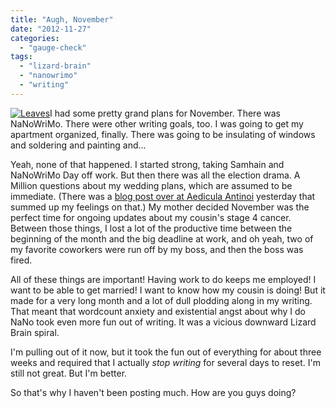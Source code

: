 ```yaml
---
title: "Augh, November"
date: "2012-11-27"
categories: 
  - "gauge-check"
tags: 
  - "lizard-brain"
  - "nanowrimo"
  - "writing"
---
```


[![](http://jackwren.files.wordpress.com/2012/11/2012-11-24-12-45-31.jpg?w=300 "Leaves")](http://jackwren.files.wordpress.com/2012/11/2012-11-24-12-45-31.jpg)I had some pretty grand plans for November. There was NaNoWriMo. There were other writing goals, too. I was going to get my apartment organized, finally. There was going to be insulating of windows and soldering and painting and...

Yeah, none of that happened. I started strong, taking Samhain and NaNoWriMo Day off work. But then there was all the election drama. A Million questions about my wedding plans, which are assumed to be immediate. (There was a [blog post over at Aedicula Antinoi](http://aediculaantinoi.wordpress.com/2012/11/26/the-perils-of-marriage-equality/) yesterday that summed up my feelings on that.) My mother decided November was the perfect time for ongoing updates about my cousin's stage 4 cancer. Between those things, I lost a lot of the productive time between the beginning of the month and the big deadline at work, and oh yeah, two of my favorite coworkers were run off by my boss, and then the boss was fired.

All of these things are important! Having work to do keeps me employed! I want to be able to get married! I want to know how my cousin is doing! But it made for a very long month and a lot of dull plodding along in my writing. That meant that wordcount anxiety and existential angst about why I do NaNo took even more fun out of writing. It was a vicious downward Lizard Brain spiral.

I'm pulling out of it now, but it took the fun out of everything for about three weeks and required that I actually _stop writing_ for several days to reset. I'm still not great. But I'm better.

So that's why I haven't been posting much. How are you guys doing?

